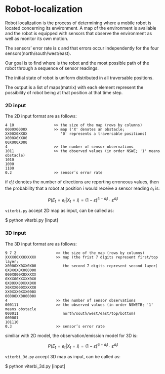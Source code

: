 # Robot-localization

Robot localization is the process of determining where a mobile robot is located concerning its environment. A map of the environment is available and the robot is equipped with sensors that observe the environment as well as monitor its own motion.

The sensors’ error rate is ε and that errors occur independently for the four sensors(north/south/west/east).

Our goal is to find where is the robot and the most possible path of the robot through a sequence of sensor readings.

The initial state of robot is uniform distributed in all traversable positions.

The output is a list of maps(matrix) with each element represent the possibility of robot being at that position at that time step.

### 2D input
The 2D input format are as follows:
```
4 10                  >> the size of the map (rows by columns)
0000X0000X            >> map ('X' denotes an obstacle;                 
XX00X0XX0X               '0' represents a traversable positions)
X000X0XX00 
00X000X000 
4                     >> the number of sensor observations
1011                  >> the observed values (in order NSWE; '1' means obstacle)
1010
1000
1100
0.2                   >> sensor’s error rate
```

if $d_it$ denotes the number of directions are reporting erroneous values, then the probability that a robot at position i would receive a sensor reading $e_t$ is:

$$
P(E_t = e_t|X_t = i) = (1-\varepsilon )^{4-d_it}\cdot \varepsilon ^{d_it}
$$


`viterbi.py` accept 2D map as input, can be called as:

$ python viterbi.py [input]  

### 3D input
The 3D input format are as follows:
```
9 7 2                  >> the size of the map (rows by columns)
XXXX00XX0XXXXX         >> map (the frist 7 digits represent first/top layer;
X0000XX0XX0X00            the second 7 digits represent second layer) 
0X0X0X0X000000
000X000X0XXXXX
0XXX00XXXXX0X0
0X00XX00XXX0X0
X0XXX000XXXXX0
XX0XXX0XXX000X
00000XX000000X
4                      >> the number of sensor observations
000111                 >> the observed values (in order NSWETB; '1' means obstacle
000011                    north/south/west/east/top/bottom)
000001
101110
0.3                    >> sensor’s error rate

```

similiar with 2D model, the observation/emission model for 3D is:

$$
P(E_t = e_t|X_t = i) = (1-\varepsilon )^{6-d_it}\cdot \varepsilon ^{d_it}
$$

`viterbi_3d.py` accept 3D map as input, can be called as:

$ python viterbi_3d.py [input]  
